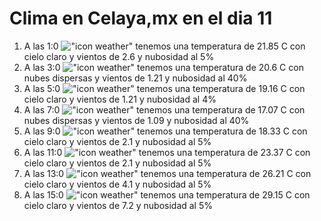 # Clima en Celaya,mx en el dia 11

1. A las 1:0 !["icon weather"](http://openweathermap.org/img/w/01n.png) tenemos una temperatura de 21.85 C con cielo claro y  vientos de 2.6 y nubosidad al 5%
1. A las 3:0 !["icon weather"](http://openweathermap.org/img/w/03n.png) tenemos una temperatura de 20.6 C con nubes dispersas y  vientos de 1.21 y nubosidad al 40%
1. A las 5:0 !["icon weather"](http://openweathermap.org/img/w/01n.png) tenemos una temperatura de 19.16 C con cielo claro y  vientos de 1.21 y nubosidad al 4%
1. A las 7:0 !["icon weather"](http://openweathermap.org/img/w/03n.png) tenemos una temperatura de 17.07 C con nubes dispersas y  vientos de 1.09 y nubosidad al 40%
1. A las 9:0 !["icon weather"](http://openweathermap.org/img/w/01d.png) tenemos una temperatura de 18.33 C con cielo claro y  vientos de 2.1 y nubosidad al 5%
1. A las 11:0 !["icon weather"](http://openweathermap.org/img/w/01d.png) tenemos una temperatura de 23.37 C con cielo claro y  vientos de 2.1 y nubosidad al 5%
1. A las 13:0 !["icon weather"](http://openweathermap.org/img/w/01d.png) tenemos una temperatura de 26.21 C con cielo claro y  vientos de 4.1 y nubosidad al 5%
1. A las 15:0 !["icon weather"](http://openweathermap.org/img/w/01d.png) tenemos una temperatura de 29.15 C con cielo claro y  vientos de 7.2 y nubosidad al 5%
